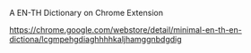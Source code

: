 A EN-TH Dictionary on Chrome Extension

https://chrome.google.com/webstore/detail/minimal-en-th-en-dictiona/lcgmpehgdiaghhhhkaljhamggnbdgdig
